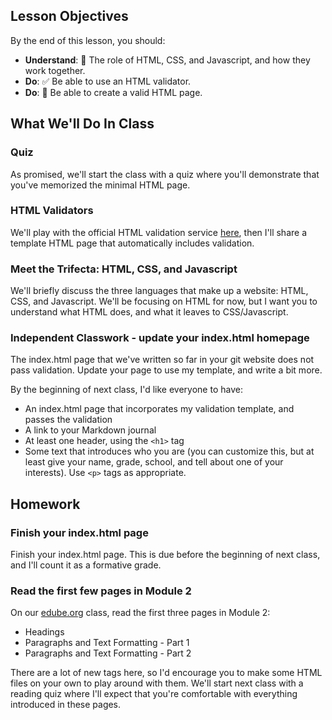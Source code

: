 ## Lesson Objectives
By the end of this lesson, you should:

- **Understand**: 🤝 The role of HTML, CSS, and Javascript, and how they work together. 
- **Do**: ✅ Be able to use an HTML validator. 
- **Do**: 📝 Be able to create a valid HTML page. 

## What We'll Do In Class

### Quiz
As promised, we'll start the class with a quiz where you'll demonstrate that you've memorized the minimal HTML page.

### HTML Validators
We'll play with the official HTML validation service [here](https://validator.w3.org/detailed.html#validate-by-upload), then I'll share a template HTML page that automatically includes validation.

### Meet the Trifecta: HTML, CSS, and Javascript
We'll briefly discuss the three languages that make up a website: HTML, CSS, and Javascript. We'll be focusing on HTML for now, but I want you to understand what HTML does, and what it leaves to CSS/Javascript.

### Independent Classwork - update your index.html homepage
The index.html page that we've written so far in your git website does not pass validation. Update your page to use my template, and write a bit more.

By the beginning of next class, I'd like everyone to have:
- An index.html page that incorporates my validation template, and passes the validation
- A link to your Markdown journal
- At least one header, using the `<h1>` tag
- Some text that introduces who you are (you can customize this, but at least give your name, grade, school, and tell about one of your interests). Use `<p>` tags as appropriate.

## Homework

### Finish your index.html page
Finish your index.html page. This is due before the beginning of next class, and I'll count it as a formative grade.

### Read the first few pages in Module 2
On our [edube.org](https://edube.org/) class, read the first three pages in Module 2:
- Headings
- Paragraphs and Text Formatting - Part 1
- Paragraphs and Text Formatting - Part 2

There are a lot of new tags here, so I'd encourage you to make some HTML files on your own to play around with them. We'll start next class with a reading quiz where I'll expect that you're comfortable with everything introduced in these pages.